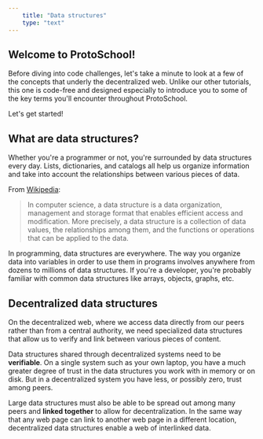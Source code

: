 ```yaml
---
    title: "Data structures"
    type: "text"
---
```


## Welcome to ProtoSchool!

Before diving into code challenges, let's take a minute to look at a few of the
concepts that underly the decentralized web. Unlike our other tutorials, this one is
code-free and designed especially to introduce you to some of the key terms you'll
encounter throughout ProtoSchool.

Let's get started!


## What are data structures?

Whether you're a programmer or not, you're surrounded by data structures every day. Lists, dictionaries, and catalogs all help us organize information and take into account the relationships between various pieces of data.

From [Wikipedia](https://en.wikipedia.org/wiki/Data_structure):

> In computer science, a data structure is a data organization, management and storage format that enables efficient access and modification. More precisely, a data structure is a collection of data values, the relationships among them, and the functions or operations that can be applied to the data.

In programming, data structures are everywhere. The way you organize data into variables in order to use them in programs involves anywhere from dozens to millions of data structures. If you're a developer, you're probably familiar with common data structures like arrays, objects, graphs, etc.

## Decentralized data structures

On the decentralized web, where we access data directly from our peers rather than
from a central authority, we need specialized data structures that allow us to verify
and link between various pieces of content.

Data structures shared through decentralized systems need to be **verifiable**. On a single system such as your own laptop, you have a much greater degree of trust in the data structures you work with in memory
or on disk. But in a decentralized system you have less, or possibly zero, trust among peers.

Large data structures must also be able to be spread out among many peers and **linked together** to allow for decentralization. In the same way that any web page can link to another web page
in a different location, decentralized data structures enable a web of interlinked data.
